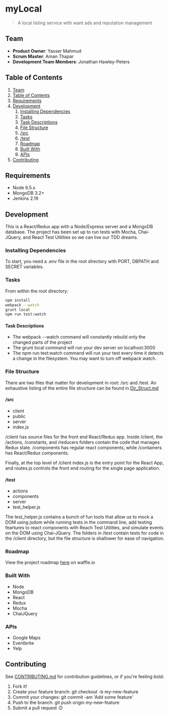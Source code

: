 # myLocal

> A local listing service with want ads and reputation management

## Team

  - __Product Owner__: Yasser Mahmud
  - __Scrum Master__: Aman  Thapar
  - __Development Team Members__: Jonathan Hawley-Peters

## Table of Contents

1. [Team](#team)
1. [Table of Contents](#table-of-contents)
1. [Requirements](#requirements)
1. [Development](#development)
    1. [Installing Dependencies](#installing-dependencies)
    1. [Tasks](#tasks)
      1. [Task Descriptions](#task-descriptions)
    1. [File Structure](#file-structure)
      1. [/src](#src)
      1. [/test](#test)
    1. [Roadmap](#roadmap)
    1. [Built With](#built-with)
    1. [APIs](#apis)
1. [Contributing](#contributing)

## Requirements

- Node 6.5.x
- MongoDB 3.2+
- Jenkins 2.19

## Development
This is a React/Redux app with a Node/Express server and a MongoDB database. The project has been set up to run tests with Mocha, Chai-JQuery, and React Test Utilities so we can live our TDD dreams. 

### Installing Dependencies
To start, you need a .env file in the root directory with PORT, DBPATH and SECRET variables.

### Tasks
From within the root directory:
```sh
npm install 
webpack --watch
grunt local
npm run test:watch
```
#### Task Descriptions
- The webpack --watch command will constantly rebuild only the changed parts of the project
- The grunt local command will run your dev server on localhost:3000
- The npm run test:watch command will run your test every time it detects a change in the filesystem. You may want to turn off webpack watch.

### File Structure
There are two files that matter for development in root: /src and /test. An exhaustive listing of the entire file structure can be found in [Dir_Struct.md](./dir_struct.md)

#### /src
- client
- public
- server
- index.js

/client has source files for the front end React/Redux app. Inside /client, the /actions, /constants, and /reducers folders contain the code that manages Redux state. /components has regular react components, while /containers has React/Redux components.

Finally, at the top level of /client index.js is the entry point for the React App, and routes.js controls the front end routing for the single page application.

#### /test
- actions
- components
- server
- test_helper.js

The test_helper.js contains a bunch of fun tools that allow us to mock a DOM using jsdom while running tests in the command line, add testing feartures to react components with Reach Test Utilities, and simulate events on the DOM using Chai-JQuery. The folders in /test contain  tests for code in the /client directory, but the file structure is shallower for ease of navigation.

### Roadmap

View the project roadmap [here](https://waffle.io/hrr18-trifecta/mylocal) on waffle.io

### Built With
- Node
- MongoDB
- React
- Redux
- Mocha
- ChaiJQuery

### APIs
- Google Maps
- Eventbrite
- Yelp

## Contributing
See [CONTRIBUTING.md](CONTRIBUTING.md) for contribution guidelines, or if you're feeling bold:

1. Fork it!
2. Create your feature branch: git checkout -b my-new-feature
3. Commit your changes: git commit -am 'Add some feature'
4. Push to the branch: git push origin my-new-feature
5. Submit a pull request :D

